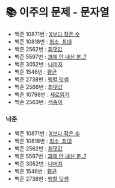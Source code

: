 # 📚 이주의 문제 - 문자열
- 백준 10871번 : [X보다 작은 수](https://www.acmicpc.net/problem/10871)
- 백준 10818번 : [최소, 최대](https://www.acmicpc.net/problem/10818)
- 백준 2562번 : [최댓값](https://www.acmicpc.net/problem/2562)
- 백준 5597번 : [과제 안 내신 분..?](https://www.acmicpc.net/problem/5597)
- 백준 3052번 : [나머지](https://www.acmicpc.net/problem/3052)
- 백준 1546번 : [평균](https://www.acmicpc.net/problem/1546)
- 백준 2738번 : [행렬 덧셈](https://www.acmicpc.net/problem/2738)
- 백준 2566번 : [최댓값](https://www.acmicpc.net/problem/2566)
- 백준 10798번 : [세로읽기](https://www.acmicpc.net/problem/10798)
- 백준 2563번 : [색종이](https://www.acmicpc.net/problem/2563)

### 낙준
- 백준 10871번 : [X보다 작은 수](https://www.acmicpc.net/problem/10871)
- 백준 10818번 : [최소, 최대](https://www.acmicpc.net/problem/10818)
- 백준 2562번 : [최댓값](https://www.acmicpc.net/problem/2562)
- 백준 5597번 : [과제 안 내신 분..?](https://www.acmicpc.net/problem/5597)
- 백준 3052번 : [나머지](https://www.acmicpc.net/problem/3052)
- 백준 1546번 : [평균](https://www.acmicpc.net/problem/1546)
- 백준 2738번 : [행렬 덧셈](https://www.acmicpc.net/problem/2738)
